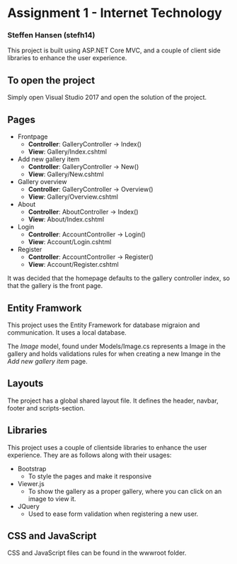 # Assignment 1 - Internet Technology
### Steffen Hansen (stefh14)

This project is built using ASP.NET Core MVC, and a couple of client side libraries to enhance the user experience.

## To open the project
Simply open Visual Studio 2017 and open the solution of the project.

## Pages
* Frontpage
    * **Controller**: GalleryController -> Index()
    * **View**: Gallery/Index.cshtml
* Add new gallery item
    * **Controller**: GalleryController -> New()
    * **View**: Gallery/New.cshtml
* Gallery overview
    * **Controller**: GalleryController -> Overview()
    * **View**: Gallery/Overview.cshtml
* About
    * **Controller**: AboutController -> Index()
    * **View**: About/Index.cshtml
* Login
    * **Controller**: AccountController -> Login()
    * **View**: Account/Login.cshtml
* Register
    * **Controller**: AccountController -> Register()
    * **View**: Account/Register.cshtml

It was decided that the homepage defaults to the gallery controller index, so that the gallery is the front page.

## Entity Framwork
This project uses the Entity Framework for database migraion and communication. It uses a local database.

The *Image* model, found under Models/Image.cs represents a Image in the gallery and holds validations rules for when creating a new Imange in the *Add new gallery item* page.

## Layouts
The project has a global shared layout file. It defines the header, navbar, footer and scripts-section.

## Libraries
This project uses a couple of clientside libraries to enhance the user experience. They are as follows along with their usages:

* Bootstrap
    * To style the pages and make it responsive
* Viewer.js
    * To show the gallery as a proper gallery, where you can click on an image to view it.
* JQuery
    * Used to ease form validation when registering a new user.

## CSS and JavaScript
CSS and JavaScript files can be found in the wwwroot folder.